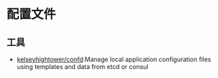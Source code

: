 # 配置文件

## 工具

* [kelseyhightower/confd](https://github.com/kelseyhightower/confd):Manage local application configuration files using templates and data from etcd or consul
